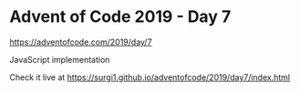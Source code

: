 # Advent of Code 2019 - Day 7

https://adventofcode.com/2019/day/7

JavaScript implementation

Check it live at https://surgi1.github.io/adventofcode/2019/day7/index.html